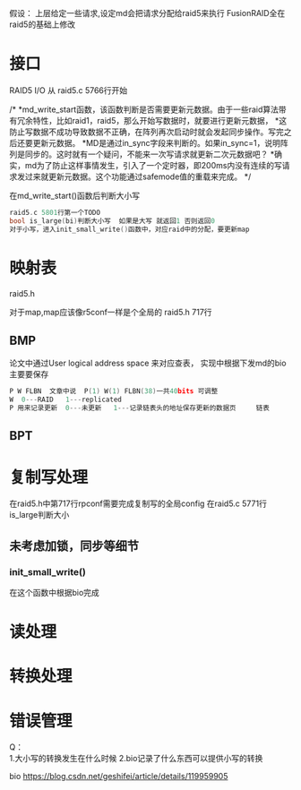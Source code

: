 假设：
上层给定一些请求,设定md会把请求分配给raid5来执行
FusionRAID全在raid5的基础上修改
# 接口
RAID5 I/O 从 raid5.c 5766行开始   

/*
*md_write_start函数，该函数判断是否需要更新元数据。由于一些raid算法带有冗余特性，比如raid1，raid5，那么开始写数据时，就要进行更新元数据，
*这防止写数据不成功导致数据不正确，在阵列再次启动时就会发起同步操作。写完之后还要更新元数据。
*MD是通过in_sync字段来判断的。如果in_sync=1，说明阵列是同步的。这时就有一个疑问，不能来一次写请求就更新二次元数据吧？
*确实，md为了防止这样事情发生，引入了一个定时器，即200ms内没有连续的写请求发过来就更新元数据。这个功能通过safemode值的重载来完成。
*/

在md_write_start()函数后判断大小写

```c
raid5.c 5801行第一个TODO
bool is_large(bi)判断大小写  如果是大写 就返回1 否则返回0
对于小写，进入init_small_write()函数中，对应raid中的分配，要更新map
```
# 映射表

raid5.h  

对于map,map应该像r5conf一样是个全局的
raid5.h 717行
## BMP
论文中通过User logical address space 来对应查表， 实现中根据下发md的bio
主要要保存
```c
P W FLBN  文章中说  P(1) W(1) FLBN(38)一共40bits 可调整   
W  0---RAID   1---replicated
P 用来记录更新  0---未更新   1---记录链表头的地址保存更新的数据页     链表
```
## BPT

# 复制写处理 
在raid5.h中第717行rpconf需要完成复制写的全局config
在raid5.c 5771行is_large判断大小


## 未考虑加锁，同步等细节
### init_small_write()
在这个函数中根据bio完成

# 读处理

# 转换处理

# 错误管理

Q：<br>
1.大小写的转换发生在什么时候
2.bio记录了什么东西可以提供小写的转换



bio
https://blog.csdn.net/geshifei/article/details/119959905
